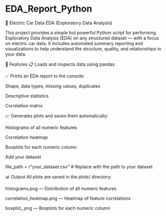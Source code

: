 # EDA_Report_Python

🔎 Electric Car Data EDA (Exploratory Data Analysis)

This project provides a simple but powerful Python script for performing Exploratory Data Analysis (EDA) on any structured dataset — with a focus on electric car data. It includes automated summary reporting and visualizations to help understand the structure, quality, and relationships in your data.

📌 Features
📋 Loads and inspects data using pandas

✅ Prints an EDA report to the console:

Shape, data types, missing values, duplicates

Descriptive statistics

Correlation matrix

📈 Generates plots and saves them automatically:

Histograms of all numeric features

Correlation heatmap

Boxplots for each numeric column

Add your dataset

file_path = r"your_dataset.csv"  # Replace with the path to your dataset

📊 Output
All plots are saved in the plots/ directory:

histograms.png — Distribution of all numeric features

correlation_heatmap.png — Heatmap of feature correlations

boxplot_<feature>.png — Boxplots for each numeric column

